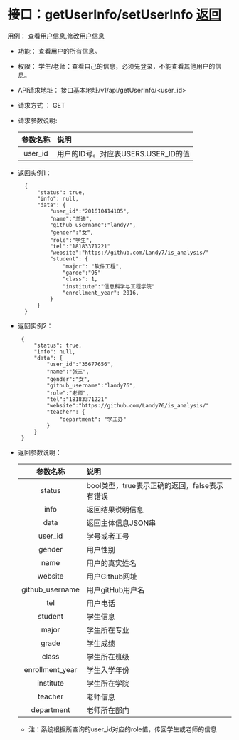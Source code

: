 # 接口：getUserInfo/setUserInfo  [返回](../../README.md)
用例： [查看用户信息](../用例/查看用户信息.md),[修改用户信息](../用例/修改用户信息.md)

- 功能：
    查看用户的所有信息。
    
- 权限：
    学生/老师：查看自己的信息，必须先登录，不能查看其他用户的信息。    
    
- API请求地址： 
    接口基本地址/v1/api/getUserInfo/<user_id>

- 请求方式 ：
    GET
      
- 请求参数说明:        

  |参数名称|说明|
  |:---------:|:--------------------------------------------------------|      
  |user_id|用户的ID号。对应表USERS.USER_ID的值|
  
- 返回实例1：

        {         
            "status": true,
            "info": null,
            "data": {
                "user_id":"201610414105",    
                "name":"兰迪",
                "github_username":"landy7",
                "gender":"女",
                "role":"学生",
                "tel":"18183371221"
                "website":"https://github.com/Landy7/is_analysis/"
                "student": {
                    "major": "软件工程",
                    "garde":"95"
                    "class": 1,
                    "institute":"信息科学与工程学院"
                    "enrollment_year": 2016,
                }  
            }          
        }
        
 - 返回实例2：

        {         
            "status": true,
            "info": null,
            "data": {
                "user_id":"35677656",    
                "name":"张三",
                "gender":"女",
                "github_username":"landy76",
                "role":"老师",
                "tel":"18183371221"
                "website":"https://github.com/Landy76/is_analysis/"
                "teacher": {
                    "department": "学工办"
                }  
            }          
        }
 
- 返回参数说明：    
 
  |参数名称|说明|
  |:---------:|:--------------------------------------------------------|      
  |status|bool类型，true表示正确的返回，false表示有错误|
  |info|返回结果说明信息|
  |data|返回主体信息JSON串|
  |user_id|学号或者工号|
  |gender|用户性别|
  |name|用户的真实姓名|
  |website|用户Github网址|  
  |github_username|用户gitHub用户名|
  |tel|用户电话|
  |student|学生信息|
  |major|学生所在专业|
  |grade|学生成绩|
  |class|学生所在班级|
  |enrollment_year|学生入学年份|
  |institute|学生所在学院|
  |teacher|老师信息|
  |department|老师所在部门|
  * 注：系统根据所查询的user_id对应的role值，传回学生或老师的信息
